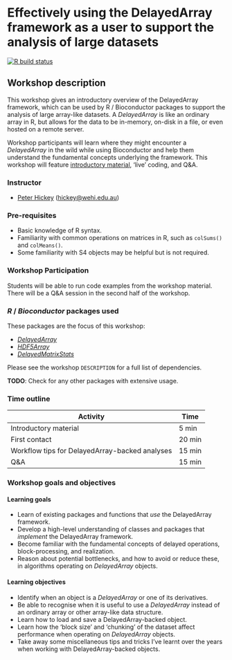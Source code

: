 
<!-- README.md is generated from README.Rmd. Please edit that file -->

# Effectively using the DelayedArray framework as a user to support the analysis of large datasets

<!-- badges: start -->

[![R build
status](https://github.com/PeteHaitch/BioC2020_DelayedArray_workshop/workflows/.github/workflows/basic_checks.yaml/badge.svg)](https://github.com/PeteHaitch/BioC2020_DelayedArray_workshop/actions)
<!-- badges: end -->

## Workshop description

This workshop gives an introductory overview of the DelayedArray
framework, which can be used by R / Bioconductor packages to support the
analysis of large array-like datasets. A *DelayedArray* is like an
ordinary array in R, but allows for the data to be in-memory, on-disk in
a file, or even hosted on a remote server.

Workshop participants will learn where they might encounter a
*DelayedArray* in the wild while using Bioconductor and help them
understand the fundamental concepts underlying the framework. This
workshop will feature [introductory
material](https://docs.google.com/presentation/d/1_v4IuKLFs781pp7x0BwUxv7mwCfPLBTWu320g3lQmME/edit?usp=sharing),
‘live’ coding, and Q\&A.

### Instructor

  - [Peter Hickey](https://peterhickey.org/) (<hickey@wehi.edu.au>)

### Pre-requisites

  - Basic knowledge of R syntax.
  - Familiarity with common operations on matrices in R, such as
    `colSums()` and `colMeans()`.
  - Some familiarity with S4 objects may be helpful but is not required.

### Workshop Participation

Students will be able to run code examples from the workshop material.
There will be a Q\&A session in the second half of the workshop.

### *R* / *Bioconductor* packages used

These packages are the focus of this workshop:

  - *[DelayedArray](https://bioconductor.org/packages/3.12/DelayedArray)*
  - *[HDF5Array](https://bioconductor.org/packages/3.12/HDF5Array)*
  - *[DelayedMatrixStats](https://bioconductor.org/packages/3.12/DelayedMatrixStats)*

Please see the workshop `DESCRIPTION` for a full list of dependencies.

**TODO**: Check for any other packages with extensive usage.

### Time outline

| Activity                                       | Time   |
| ---------------------------------------------- | ------ |
| Introductory material                          | 5 min  |
| First contact                                  | 20 min |
| Workflow tips for DelayedArray-backed analyses | 15 min |
| Q\&A                                           | 15 min |

### Workshop goals and objectives

#### Learning goals

  - Learn of existing packages and functions that *use* the DelayedArray
    framework.
  - Develop a high-level understanding of classes and packages that
    *implement* the DelayedArray framework.
  - Become familiar with the fundamental concepts of delayed operations,
    block-processing, and realization.
  - Reason about potential bottlenecks, and how to avoid or reduce
    these, in algorithms operating on *DelayedArray* objects.

#### Learning objectives

  - Identify when an object is a *DelayedArray* or one of its
    derivatives.
  - Be able to recognise when it is useful to use a *DelayedArray*
    instead of an ordinary array or other array-like data structure.
  - Learn how to load and save a DelayedArray-backed object.
  - Learn how the ‘block size’ and ‘chunking’ of the dataset affect
    performance when operating on *DelayedArray* objects.
  - Take away some miscellaneous tips and tricks I’ve learnt over the
    years when working with DelayedArray-backed objects.

